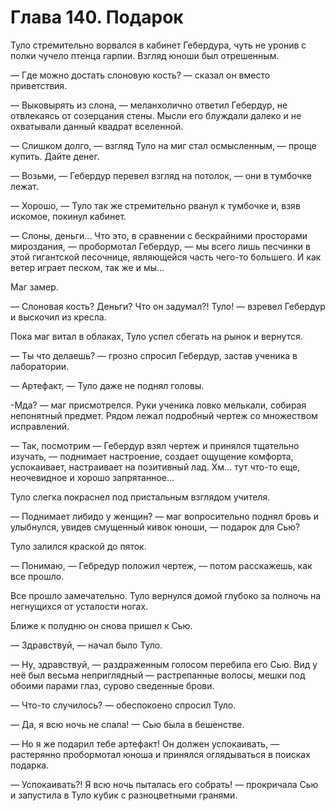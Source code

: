 # Глава 140. Подарок

Туло стремительно ворвался в кабинет Гебердура, чуть не уронив с полки чучело птенца гарпии. Взгляд юноши был отрешенным.

— Где можно достать слоновую кость? — сказал он вместо приветствия.

— Выковырять из слона, — меланхолично ответил Гебердур, не отвлекаясь от созерцания стены. Мысли его блуждали далеко и не охватывали данный квадрат вселенной. 

— Слишком долго, — взгляд Туло на миг стал осмысленным, — проще купить. Дайте денег.

— Возьми, — Гебердур перевел взгляд на потолок, — они в тумбочке лежат.

— Хорошо, — Туло так же стремительно рванул к тумбочке и, взяв искомое, покинул кабинет.

— Слоны, деньги... Что это, в сравнении с бескрайними просторами мироздания, — пробормотал Гебердур, — мы всего лишь песчинки в этой гигантской песочнице, являющейся часть чего-то большего. И как ветер играет песком, так же и мы...

Маг замер. 

— Слоновая кость? Деньги? Что он задумал?! Туло! — взревел Гебердур и выскочил из кресла.

Пока маг витал в облаках, Туло успел сбегать на рынок и вернутся. 

— Ты что делаешь? — грозно спросил Гебердур, застав ученика в лаборатории.

— Артефакт, — Туло даже не поднял головы.

-Мда? — маг присмотрелся. Руки ученика ловко мелькали, собирая непонятный предмет. Рядом лежал подробный чертеж со множеством исправлений.

— Так, посмотрим — Гебердур взял чертеж и принялся тщательно изучать, — поднимает настроение, создает ощущение комфорта, успокаивает, настраивает на позитивный лад. Хм... тут что-то еще, неочевидное и хорошо запрятанное...

Туло слегка покраснел под пристальным взглядом учителя.

— Поднимает либидо у женщин? — маг вопросительно поднял бровь и улыбнулся, увидев смущенный кивок юноши, — подарок для Сью?

Туло залился краской до пяток.

— Понимаю, — Гебредур положил чертеж, — потом расскажешь, как все прошло.

Все прошло замечательно. Туло вернулся домой глубоко за полночь на негнущихся от усталости ногах.

Ближе к полудню он снова пришел к Сью.

— Здравствуй, — начал было Туло.

— Ну, здравствуй, — раздраженным голосом перебила его Сью. Вид у неё был весьма неприглядный — растрепанные волосы, мешки под обоими парами глаз, сурово сведенные брови.

— Что-то случилось? — обеспокоено спросил Туло.

— Да, я всю ночь не спала! — Сью была в бешенстве.

— Но я же подарил тебе артефакт! Он должен успокаивать, — растерянно пробормотал юноша и принялся оглядываться в поисках подарка. 

— Успокаивать?! Я всю ночь пыталась его собрать! — прокричала Сью и запустила в Туло кубик с разноцветными гранями.

